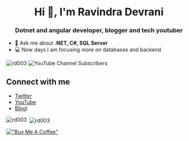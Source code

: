 <h1 align="center">Hi 👋, I'm Ravindra Devrani</h1>
<h3 align="center">Dotnet and angular developer, blogger and tech youtuber</h3>

- 💬 Ask me about **.NET, C#, SQL Server**
- 💻 Now days I am focusing more on databases and backend

<p align="left"> <img src="https://komarev.com/ghpvc/?username=rd003&label=Profile%20views&color=0e75b6&style=flat" alt="rd003" /> <img alt="YouTube Channel Subscribers" src="https://img.shields.io/youtube/channel/subscribers/UCzTMzmLbuEWOUmpzo9vaV7Q?style=social" decoding="async" class="r-16l9doz r-13qz1uu" style="max-width: 300px;"> </p>

## Connect with me
- [Twitter](https://twitter.com/ravi_devrani)
- [YouTube](https://www.youtube.com/@ravindradevrani)
- [Blog](https://ravindradevrani.com/))


<p><img align="left" src="https://github-readme-stats.vercel.app/api/top-langs?username=rd003&show_icons=true&locale=en&layout=compact" alt="rd003" /></p>

<p>&nbsp;<img align="center" src="https://github-readme-stats.vercel.app/api?username=rd003&show_icons=true&locale=en" alt="rd003" /></p>

[!["Buy Me A Coffee"](https://www.buymeacoffee.com/assets/img/custom_images/orange_img.png)](https://www.buymeacoffee.com/ravindradevrani)
